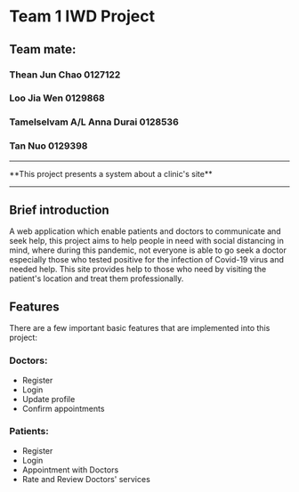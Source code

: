 # Team 1 IWD Project

## Team mate:
### Thean Jun Chao 0127122
### Loo Jia Wen 0129868
### Tamelselvam A/L Anna Durai 0128536
### Tan Nuo 0129398

<hr>  
**This project presents a system about a clinic's site**  
<hr>  
  
## Brief introduction
A web application which enable patients and doctors to communicate and seek help, this project aims to help people in need with social distancing in mind, where during this pandemic, not everyone is able to go seek a doctor especially those who tested positive for the infection of Covid-19 virus and needed help. This site provides help to those who need by visiting the patient's location and treat them professionally.  

## Features
There are a few important basic features that are implemented into this project:

### Doctors:
- Register
- Login
- Update profile
- Confirm appointments

### Patients:
- Register
- Login
- Appointment with Doctors
- Rate and Review Doctors' services
